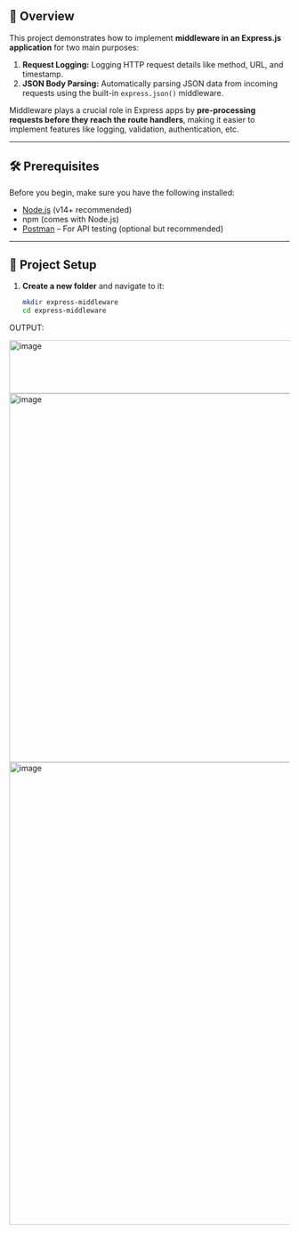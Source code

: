 
## 📌 Overview

This project demonstrates how to implement **middleware in an Express.js application** for two main purposes:

1. **Request Logging:** Logging HTTP request details like method, URL, and timestamp.
2. **JSON Body Parsing:** Automatically parsing JSON data from incoming requests using the built-in `express.json()` middleware.

Middleware plays a crucial role in Express apps by **pre-processing requests before they reach the route handlers**, making it easier to implement features like logging, validation, authentication, etc.

---

## 🛠️ Prerequisites

Before you begin, make sure you have the following installed:

- [Node.js](https://nodejs.org/) (v14+ recommended)
- npm (comes with Node.js)
- [Postman](https://www.postman.com/) – For API testing (optional but recommended)

---

## 📁 Project Setup

1. **Create a new folder** and navigate to it:
   ```bash
   mkdir express-middleware
   cd express-middleware
OUTPUT:

<img width="1417" height="96" alt="image" src="https://github.com/user-attachments/assets/9bc96634-5869-41f1-932e-67626e68d7e7" />
<img width="1782" height="663" alt="image" src="https://github.com/user-attachments/assets/a9f568bf-47df-44fd-8cda-576390e65954" />
<img width="1806" height="832" alt="image" src="https://github.com/user-attachments/assets/3efcc1ae-f84f-442c-8b0b-82de63a30b0e" />
